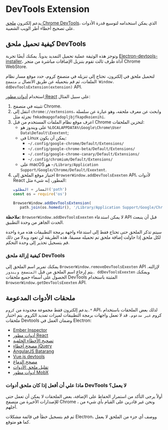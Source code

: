 # DevTools Extension

يدعم إلكترون [ملحق Chrome DevTools](https://developer.chrome.com/extensions/devtools)، الذي يمكن استخدامه لتوسيع قدرة الأدوات على تصحيح أخطاء أطر الويب الشعبية.

## كيفية تحميل ملحق DevTools

وتوجز هذه الوثيقة عملية تحميل التمديد يدوياً. يمكنك أيضًا تجربة [Electron-devtools-installer](https://github.com/GPMDP/electron-devtools-installer)، أداة طرف ثالث تقوم بتنزيل الإضافات مباشرة من متجر Chrome WebStore.

لتحميل ملحق في إلكترون، تحتاج إلى تنزيله في متصفح كروم، حدد موقع مسار نظام الملفات، ثم قم بتحميله عن طريق الاتصال بـ `متصفح Window. ddDevToolsExtension(extension)` API.

استخدام [أدوات مطور React](https://chrome.google.com/webstore/detail/react-developer-tools/fmkadmapgofadopljbjfkapdkoienihi) على سبيل المثال:

1. تثبيته في متصفح Chrome.
1. انتقل إلى `chrome://extensions`، وابحث عن معرف ملحقه، وهو عبارة عن سلسلة تجزئة مثل `fmkadmapgofadopljbjfkapdkoienihi`.
1. اعرف موقع نظام الملفات المستخدم من قبل Chrome لتخزين الملحقات:
   * على ويندوز هو `%LOCALAPPDATA%\Google\Chrome\User Data\Default\Exextent`;
   * في Linux يمكن أن يكون:
     * `~/.config/google-chrome/Default/Extensions/`
     * `~/.config/google-chrome-beta/Default/Extensions/`
     * `~/.config/google-chrome-canary/Default/Extensions/`
     * `~/.config/chromium/Default/Extensions/`
   * على macOS هو `~/Library/Application Support/Google/Chrome/Default/Exextent`.
1. اجتياز موقع الملحق إلى `BrowserWindow.addDevToolsExexten` API، لأدوات React المطور، إنه شيء مثل:
   ```javascript
   المسار = المطلوب('path')
   const os = require('os')

   BrowserWindow.addDevToolsExtension(
      path.join(os.homedir(), '/Library/Application Support/Google/Chrome/Default/Extensions/fmkadmapgofadopljbjfkapdkoienihi/4.3.0_0')

   ```

**ملاحظة:** `BrowserWindow.addDevToolsExexten` لا يمكن استدعاء API قبل أن ينبعث الحدث الجاهز من وحدة التطبيق.

سيتم تذكر الملحق حتى تحتاج فقط إلى استدعاء واجهة برمجة التطبيقات هذه مرة واحدة لكل ملحق إذا حاولت إضافة ملحق تم تحميله مسبقا، هذه الطريقة لن تعود وبدلا من ذلك قم بتسجيل تحذير إلى وحدة التحكم.

### كيفية إزالة ملحق DevTools

يمكنك تمرير اسم الملحق إلى `BrowserWindow.removeDevToolsExexten` API لإزالته. يتم إرجاع اسم الملحق من قبل `المتصفح ويندوز. ddDevToolsExexten` ويمكنك الحصول على أسماء جميع ملحقات DevTools المثبتة باستخدام `BrowserWindow.getDevToolsExexten` API.

## ملحقات الأدوات المدعومة

يدعم إلكترون فقط مجموعة محدودة من `كروم.*` API، لذلك بعض الملحقات باستخدام كروم `غير مدعوم.` قد لا تعمل واجهات برمجة التطبيقات لميزات تمديد الكروم. يتم اختبار ملحقات Devtools وضمان العمل في Electron:

* [Ember Inspector](https://chrome.google.com/webstore/detail/ember-inspector/bmdblncegkenkacieihfhpjfppoconhi)
* [أدوات مطور React](https://chrome.google.com/webstore/detail/react-developer-tools/fmkadmapgofadopljbjfkapdkoienihi)
* [تصحيح الأخطاء الخلفية](https://chrome.google.com/webstore/detail/backbone-debugger/bhljhndlimiafopmmhjlgfpnnchjjbhd)
* [مصحح أخطاء jQuery](https://chrome.google.com/webstore/detail/jquery-debugger/dbhhnnnpaeobfddmlalhnehgclcmjimi)
* [AngularJS Batarang](https://chrome.google.com/webstore/detail/angularjs-batarang/ighdmehidhipcmcojjgiloacoafjmpfk)
* [Vue.js devtools](https://chrome.google.com/webstore/detail/vuejs-devtools/nhdogjmejiglipccpnnnanhbledajbpd)
* [مصحح الدماغ](https://cerebraljs.com/docs/introduction/devtools.html)
* [تقليل ملحق الأدوات](https://chrome.google.com/webstore/detail/redux-devtools/lmhkpmbekcpmknklioeibfkpmmfibljd)
* [أدوات مطور MobX](https://chrome.google.com/webstore/detail/mobx-developer-tools/pfgnfdagidkfgccljigdamigbcnndkod)

### ماذا علي أن أفعل إذا كان ملحق أدوات DevTools لا يعمل؟

أولاً يرجى التأكد من استمرار الحفاظ على الإضافة، بعض الملحقات لا يمكن أن تعمل حتى للإصدارات الأخيرة من متصفح Chrome ، ونحن غير قادرين على القيام بأي شيء من أجلهم.

ثم قم بتسجيل خطأ في قائمة مشكلات Electron، ووصف أي جزء من الملحق لا يعمل كما هو متوقع.
